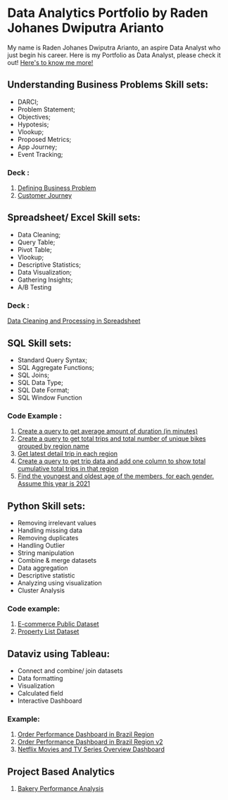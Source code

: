 # Data Analytics Portfolio by Raden Johanes Dwiputra Arianto
My name is Raden Johanes Dwiputra Arianto, an aspire Data Analyst who just begin his career. 
Here is my Portfolio as Data Analyst, please check it out! [Here's to know me more!](https://linkedin.com/in/raden-johanes)

## Understanding Business Problems Skill sets:
* DARCI;
* Problem Statement;
* Objectives;
* Hypotesis;
* Vlookup;
* Proposed Metrics;
* App Journey;
* Event Tracking;

### Deck :
1. [Defining Business Problem](https://docs.google.com/presentation/d/1EAvMnn0ajtOIAXnTzr_OHm3_6XmyBlpIvwJhl1kvl_M/edit?usp=share_link)
2. [Customer Journey](https://docs.google.com/spreadsheets/d/14Y8NK_MOyS23GXfHecKKQoXg8LKezt-u-v2xh1YRDl8/edit?usp=sharing)

## Spreadsheet/ Excel Skill sets:
* Data Cleaning;
* Query Table;
* Pivot Table;
* Vlookup;
* Descriptive Statistics;
* Data Visualization;
* Gathering Insights;
* A/B Testing

### Deck :
[Data Cleaning and Processing in Spreadsheet](https://drive.google.com/file/d/1pL3b73PEav3U2CWDvTMt3FXDERvllViS/view?usp=sharing)

## SQL Skill sets:
* Standard Query Syntax;  
* SQL Aggregate Functions; 
* SQL Joins; 
* SQL Data Type; 
* SQL Date Format; 
* SQL Window Function

### Code Example :
1. [Create a query to get average amount of duration (in minutes)](https://console.cloud.google.com/bigquery?sq=728375418378:2f353bc9b2d2443da123f553dcbebf39)
2. [Create a query to get total trips and total number of unique bikes grouped by region name](https://console.cloud.google.com/bigquery?sq=728375418378:9410dd528a914c0889df034b7e33a0bd)
3. [Get latest detail trip in each region](https://console.cloud.google.com/bigquery?sq=728375418378:e97e355ae2a9418b9caee60551b59c7a)
4. [Create a query to get trip data and add one column to show total cumulative total trips in that region](https://console.cloud.google.com/bigquery?sq=728375418378:a94b4dd6cb334ccbb1e24c9d2b049ee6)
5. [Find the youngest and oldest age of the members, for each gender. Assume this year is 2021](https://console.cloud.google.com/bigquery?sq=728375418378:1e54d76f6cb64d62b1457281a2c5d1be)


## Python Skill sets:
* Removing irrelevant values
* Handling missing data
* Removing duplicates
* Handling Outlier
* String manipulation
* Combine & merge datasets
* Data aggregation
* Descriptive statistic
* Analyzing using visualization
* Cluster Analysis

### Code example:
1. [E-commerce Public Dataset](https://github.com/DWply/Dharma-Wangsa-Data-Analytics-Portfolio/blob/5ee419b92ff6df15aa57794deb342f3ab5d08154/Ecommerce_Exploratory_Data_Analysis_Portfolio.ipynb)
2. [Property List Dataset](https://github.com/DWply/Dharma-Wangsa-Data-Analytics-Portfolio/blob/2810a39d82f417147960cb11ab6e5796f8312b9c/Property_List_Dataset_Portfolio.ipynb)

## Dataviz using Tableau:
* Connect and combine/ join datasets
* Data formatting
* Visualization
* Calculated field
* Interactive Dashboard

### Example:
1. [Order Performance Dashboard in Brazil Region](https://public.tableau.com/app/profile/dharma.wangsa2601/viz/OrderPerformanceDataVisualization-BrazilEcommerce/OrderPerformanceDashboard?publish=yes)
2. [Order Performance Dashboard in Brazil Region v2](https://public.tableau.com/views/W9W10_KeyAnswer_IntermediateJAN22/InteractiveDashboard?:language=en-GB&:display_count=n&:origin=viz_share_link)
3. [Netflix Movies and TV Series Overview Dashboard](https://public.tableau.com/views/TLsim_W9W10_Team5/Dashboard1?:language=en-GB&:display_count=n&:origin=viz_share_link)


## Project Based Analytics
1. [Bakery Performance Analysis](https://drive.google.com/file/d/1MKlriq-m8l7C-uEi3HFtuQOpi45r4vsw/view?usp=sharing)

